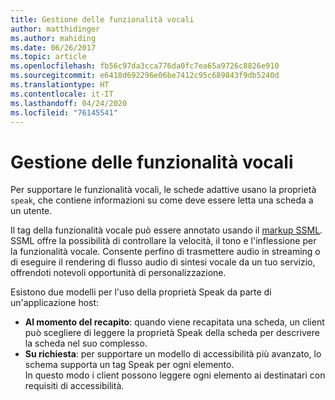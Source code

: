 ```yaml
---
title: Gestione delle funzionalità vocali
author: matthidinger
ms.author: mahiding
ms.date: 06/26/2017
ms.topic: article
ms.openlocfilehash: fb56c97da3cca776da0fc7ea65a9726c8826e910
ms.sourcegitcommit: e6418d692296e06be7412c95c689843f9db5240d
ms.translationtype: HT
ms.contentlocale: it-IT
ms.lasthandoff: 04/24/2020
ms.locfileid: "76145541"
---
```

# <a name="handling-speech"></a>Gestione delle funzionalità vocali

Per supportare le funzionalità vocali, le schede adattive usano la proprietà `speak`, che contiene informazioni su come deve essere letta una scheda a un utente.

Il tag della funzionalità vocale può essere annotato usando il [markup SSML](https://msdn.microsoft.com/library/office/hh361578(v=office.14).aspx). SSML offre la possibilità di controllare la velocità, il tono e l'inflessione per la funzionalità vocale.  Consente perfino di trasmettere audio in streaming o di eseguire il rendering di flusso audio di sintesi vocale da un tuo servizio, offrendoti notevoli opportunità di personalizzazione.

Esistono due modelli per l'uso della proprietà Speak da parte di un'applicazione host:
* **Al momento del recapito**: quando viene recapitata una scheda, un client può scegliere di leggere la proprietà Speak della scheda per descrivere la scheda nel suo complesso.
* **Su richiesta**: per supportare un modello di accessibilità più avanzato, lo schema supporta un tag Speak per ogni elemento.  
In questo modo i client possono leggere ogni elemento ai destinatari con requisiti di accessibilità.


